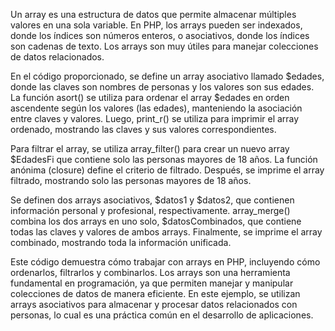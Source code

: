 Un array es una estructura de datos que permite almacenar múltiples valores en una sola variable. En PHP, los arrays pueden ser indexados, donde los índices son números enteros, o asociativos, donde los índices son cadenas de texto. Los arrays son muy útiles para manejar colecciones de datos relacionados.

En el código proporcionado, se define un array asociativo llamado $edades, donde las claves son nombres de personas y los valores son sus edades. La función asort() se utiliza para ordenar el array $edades en orden ascendente según los valores (las edades), manteniendo la asociación entre claves y valores. Luego, print_r() se utiliza para imprimir el array ordenado, mostrando las claves y sus valores correspondientes.

Para filtrar el array, se utiliza array_filter() para crear un nuevo array $EdadesFi que contiene solo las personas mayores de 18 años. La función anónima (closure) define el criterio de filtrado. Después, se imprime el array filtrado, mostrando solo las personas mayores de 18 años.

Se definen dos arrays asociativos, $datos1 y $datos2, que contienen información personal y profesional, respectivamente. array_merge() combina los dos arrays en uno solo, $datosCombinados, que contiene todas las claves y valores de ambos arrays. Finalmente, se imprime el array combinado, mostrando toda la información unificada.

Este código demuestra cómo trabajar con arrays en PHP, incluyendo cómo ordenarlos, filtrarlos y combinarlos. Los arrays son una herramienta fundamental en programación, ya que permiten manejar y manipular colecciones de datos de manera eficiente. En este ejemplo, se utilizan arrays asociativos para almacenar y procesar datos relacionados con personas, lo cual es una práctica común en el desarrollo de aplicaciones.
